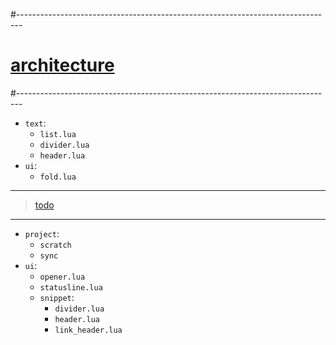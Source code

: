 #-------------------------------------------------------------------------------
# [architecture]()
#-------------------------------------------------------------------------------
- `text`:
  - `list.lua`
  - `divider.lua`
  - `header.lua`
- `ui`:
  - `fold.lua`

----------------------------------------
> [todo]()
----------------------------------------
- `project`:
  - `scratch`
  - `sync`
- `ui`:
  - `opener.lua`
  - `statusline.lua`
  - `snippet`:
    - `divider.lua`
    - `header.lua`
    - `link_header.lua`
